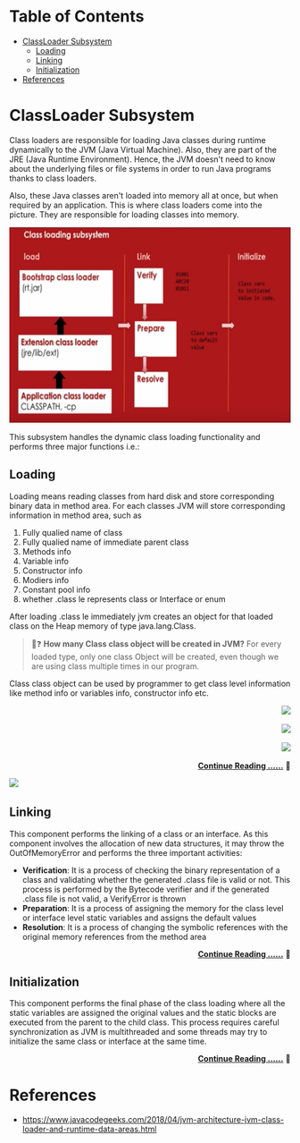 
Table of Contents
=================

   * [ClassLoader Subsystem](#classloader-subsystem)
      * [Loading](#loading)
      * [Linking](#linking)
      * [Initialization](#initialization)
   * [References](#references)


#   ClassLoader Subsystem

Class loaders are responsible for loading Java classes during runtime dynamically to the JVM (Java Virtual Machine). Also, they are part of the JRE (Java Runtime Environment). Hence, the JVM doesn't need to know about the underlying files or file systems in order to run Java programs thanks to class loaders.

Also, these Java classes aren't loaded into memory all at once, but when required by an application. This is where class loaders come into the picture. They are responsible for loading classes into memory.


<p align="center">
  <img width="600" height="350" src="../../../../PlayGround/ResourcesFiles/Java/Pictures/_LoaderSubSystems_ClassLoader_Internals.jpg" alt="ClassLoader internals">
</p>


This subsystem handles the dynamic class loading functionality and performs three major functions i.e.:

##  Loading
Loading means reading classes from hard disk and store corresponding binary data in method area. For each classes JVM will store
corresponding information in method area, such as
1. Fully qualied name of class 
2. Fully qualied name of immediate parent class
3. Methods info
4. Variable info
5. Constructor info
6. Modiers info
7. Constant pool info
8. whether .class le represents class or Interface or enum


After  loading .class le immediately jvm creates an object for that loaded class on the Heap memory of type java.lang.Class.

>🤔❓ **How many Class class object will be created in JVM?**
    For every loaded type, only one class Object will be created, even though we are using class multiple times in our program.  

Class class object can be used by programmer to get class level information like method info or variables info, constructor info etc.


<!-- This component handles the loading of the .class files from the hardware system into the JVM memory and stores the binary data (such as fully qualified class-name, immediate parent class-name, information about methods, variables, constructors etc.) in the method areas. For every loaded .class file, JVM immediately creates an object on the heap memory of type java.lang.class. Do remember, even though the developers call a class multiple time, only one class object will be created.  -->


<div align="right">

<a href="a.Loaders.md" alt=""><img src="https://img.shields.io/badge/ReadMore-blue?style=plastic&logo=markdown"/></a>

<a href="a.Loaders.md" alt=""><img src="https://img.shields.io/badge/ReadMore-blue?style=for-the-badge&logo=markdown"/></a>


<a href="a.Loaders.md" alt=""><img src="https://img.shields.io/badge/ReadMore-...-green?style=for-the-badge&logo=markdown"/></a>


[**Continue Reading ......**](a.Loaders.md) 🔬
</div>


<a href="https://www.facebook.com/charanraj11" alt=""><img src="https://img.shields.io/badge/-lightblue?logo=Markdown"/></a>

##  Linking

This component performs the linking of a class or an interface. As this component involves the allocation of new data structures, it may throw the OutOfMemoryError and performs the three important activities:
-   **Verification**: It is a process of checking the binary representation of a class and validating whether the generated .class file is valid or not. This process is performed by the Bytecode verifier and if the generated .class file is not valid, a VerifyError is thrown
-   **Preparation**: It is a process of assigning the memory for the class level or interface level static variables and assigns the default values
-   **Resolution**: It is a process of changing the symbolic references with the original memory references from the method area

<div align="right">

[**Continue Reading ......**](b.Linkers.md) 🔬
</div>

##  Initialization
This component performs the final phase of the class loading where all the static variables are assigned the original values and the static blocks are executed from the parent to the child class. This process requires careful synchronization as JVM is multithreaded and some threads may try to initialize the same class or interface at the same time.

<div align="right">

[**Continue Reading ......**](c.Initialising.md) 🔬
</div>

#   References
- https://www.javacodegeeks.com/2018/04/jvm-architecture-jvm-class-loader-and-runtime-data-areas.html
